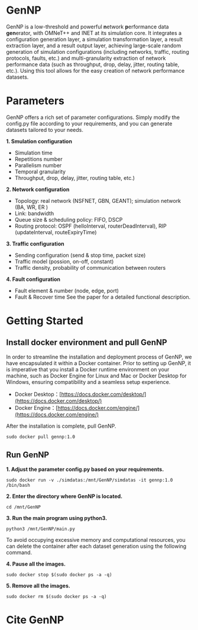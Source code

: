 # GenNP
GenNP is a low-threshold and powerful **n**etwork **p**erformance data **gen**erator, with OMNeT++ and INET at its simulation core. It integrates a configuration generation layer, a simulation transformation layer, a result extraction layer, and a result output layer, achieving large-scale random generation of simulation configurations (including networks, traffic, routing protocols, faults, etc.) and multi-granularity extraction of network performance data (such as throughput, drop, delay, jitter, routing table, etc.). Using this tool allows for the easy creation of network performance datasets.
# Parameters
GenNP offers a rich set of parameter configurations. Simply modify the config.py file according to your requirements, and you can generate datasets tailored to your needs.

**1. Smulation configuration**
- Simulation time
- Repetitions number
- Parallelism number
- Temporal granularity
- Throughput, drop, delay, jitter, routing table, etc.)

**2. Network configuration**
- Topology: real network (NSFNET, GBN, GEANT); simulation network (BA, WR, ER )
- Link: bandwidth
- Queue size & scheduling policy: FIFO, DSCP
- Routing protocol: OSPF (helloInterval, routerDeadInterval), RIP (updateInterval, routeExpiryTime)

**3. Traffic configuration**
- Sending configuration (send & stop time, packet size)
- Traffic model (possion, on-off, constant)
- Traffic density, probability of communication between routers

**4. Fault configuration**
- Fault element & number (node, edge, port)
- Fault & Recover time
See the paper for a detailed functional description.

# Getting Started

## Install docker environment and pull GenNP

In order to streamline the installation and deployment process of GenNP, we have encapsulated it within a Docker container. Prior to setting up GenNP, it is imperative that you install a Docker runtime environment on your machine, such as Docker Engine for Linux and Mac or Docker Desktop for Windows, ensuring compatibility and a seamless setup experience.
- Docker Desktop：[https://docs.docker.com/desktop/](https://docs.docker.com/desktop/)
- Docker Engine：[https://docs.docker.com/engine/](https://docs.docker.com/engine/)

After the installation is complete, pull GenNP.

`sudo docker pull gennp:1.0`

## Run GenNP

**1. Adjust the parameter config.py based on your requirements.**

`sudo docker run -v ./simdatas:/mnt/GenNP/simdatas -it gennp:1.0 /bin/bash`

**2. Enter the directory where GenNP is located.**

`cd /mnt/GenNP`

**3. Run the main program using python3.**

`python3 /mnt/GenNP/main.py`

To avoid occupying excessive memory and computational resources, you can delete the container after each dataset generation using the following command.

**4. Pause all the images.**

`sudo docker stop $(sudo docker ps -a -q)`

**5. Remove all the images.**

`sudo docker rm $(sudo docker ps -a -q)`

# Cite GenNP
